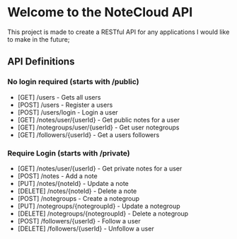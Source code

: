 # Welcome to the NoteCloud API

This project is made to create a RESTful API for any applications I would like to make in the future;

## API Definitions

### No login required (starts with /public)

*   [GET] /users - Gets all users
*   [POST] /users - Register a users
*   [POST] /users/login - Login a user
*   [GET] /notes/user/{userId} - Get public notes for a user
*   [GET] /notegroups/user/{userId} - Get user notegroups
*   [GET] /followers/{userId} - Get a users followers

### Require Login (starts with /private)

*   [GET] /notes/user/{userId} - Get private notes for a user
*   [POST] /notes - Add a note
*   [PUT] /notes/{noteId} - Update a note
*   [DELETE] /notes/{noteId} - Delete a note
*   [POST] /notegroups - Create a notegroup
*   [PUT] /notegroups/{notegroupId} - Update a notegroup
*   [DELETE] /notegroups/{notegroupId} - Delete a notegroup
*   [POST] /followers/{userId} - Follow a user
*   [DELETE] /followers/{userId} - Unfollow a user
